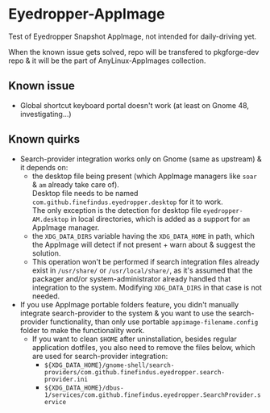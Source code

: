 # Eyedropper-AppImage

Test of Eyedropper Snapshot AppImage, not intended for daily-driving yet.

When the known issue gets solved, repo will be transfered to pkgforge-dev repo & it will be the part of AnyLinux-AppImages collection.

## Known issue

- Global shortcut keyboard portal doesn't work (at least on Gnome 48, investigating...)

## Known quirks

- Search-provider integration works only on Gnome (same as upstream) & it depends on:
  - the desktop file being present (which AppImage managers like `soar` & `am` already take care of).  
    Desktop file needs to be named `com.github.finefindus.eyedropper.desktop` for it to work.  
    The only exception is the detection for desktop file `eyedropper-AM.desktop` in local directories, which is added as a support for `am` AppImage manager.
  - the `XDG_DATA_DIRS` variable having the `XDG_DATA_HOME` in path, which the AppImage will detect if not present + warn about & suggest the solution.
  - This operation won't be performed if search integration files already exist in `/usr/share/` or `/usr/local/share/`, as it's assumed that the packager and/or system-administrator already handled that integration to the system. Modifying `XDG_DATA_DIRS` in that case is not needed.
- If you use AppImage portable folders feature, you didn't manually integrate search-provider to the system & you want to use the search-provider functionality, than only use portable `appimage-filename.config` folder to make the functionality work.
  - If you want to clean `$HOME` after uninstallation, besides regular application dotfiles, you also need to remove the files below, which are used for search-provider integration:
    - `${XDG_DATA_HOME}/gnome-shell/search-providers/com.github.finefindus.eyedropper.search-provider.ini`
    - `${XDG_DATA_HOME}/dbus-1/services/com.github.finefindus.eyedropper.SearchProvider.service`

